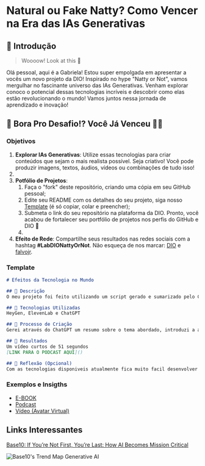 # Natural ou Fake Natty? Como Vencer na Era das IAs Generativas

## 🚀 Introdução

> Woooow! Look at this 👀

Olá pessoal, aqui é a Gabriela! Estou super empolgada em apresentar a vocês um novo projeto da DIO! Inspirado no hype "Natty or Not", vamos mergulhar no fascinante universo das IAs Generativas. Venham explorar conoco o potencial dessas tecnologias incríveis e descobrir como elas estão revolucionando o mundo! Vamos juntos nessa jornada de aprendizado e inovação!


## 🎯 Bora Pro Desafio!? Você Já Venceu 💪🤓

### Objetivos

1. **Explorar IAs Generativas**: Utilize essas tecnologias para criar conteúdos que sejam o mais realista possível. Seja criativo! Você pode produzir imagens, textos, áudios, vídeos ou combinações de tudo isso!
2. 
1. **Potfólio de Projetos**:
    1. Faça o "fork" deste repositório, criando uma cópia em seu GitHub pessoal;
    2. Edite seu README com os detalhes do seu projeto, siga nosso [Template](#template) (é só copiar, colar e preencher);
    3. Submeta o link do seu repositório na plataforma da DIO. Pronto, você acabou de fortalecer seu portfólio de projetos nos perfis do GitHub e DIO 🚀
    4. 
1. **Efeito de Rede**: Compartilhe seus resultados nas redes sociais com a hashtag **#LabDIONattyOrNot**. Não esqueça de nos marcar: [DIO](https://www.linkedin.com/school/dio-makethechange) e [falvojr](https://www.linkedin.com/in/falvojr).

### Template

```markdown
# Efeitos da Tecnologia no Mundo

## 📒 Descrição
O meu projeto foi feito utilizando um script gerado e sumarizado pelo ChatGPT. O avatar e o vídeo foram produzidos através da plataforma HeyGen, para fins didáticos. O nome do meu avatar é Organa. Escolhi abordar os efeitos da tecnologia no mundo, pois há muitos debates sobre como a tecnologia tem impactado nossas sociedades e se de fato isso pode ser saudável ou não. O vídeo é uma introdução e explicação bem resumidas, mas espero que esse assunto seja pensado com carinho e atenção por cada um de nós.

## 🤖 Tecnologias Utilizadas
HeyGen, ElevenLab e ChatGPT

## 🧐 Processo de Criação
Gerei através do ChatGPT um resumo sobre o tema abordado, introduzi a apresentação, inseri o script na plataforma ElevenLab, fiz o download da descrição em audio, fiz upload do audio no HeyGen e mesclei com um avatar pré-criado.

## 🚀 Resultados
Um vídeo curtos de 51 segundos
[LINK PARA O PODCAST AQUI]()

## 💭 Reflexão (Opcional)
Com as tecnologias disponiveis atualmente fica muito facil desenvolver projetos que se distanciam da realidade, mas que, se usados com moderação, podem fazer muito bem para determinados projetos. Sim, as vezes é dificil diferenciar o fake do natural.
```

### Exemplos e Insigths

- [E-BOOK](/exemplos/E-BOOK.md)
- [Podcast](/exemplos/PODCAST.md)
- [Vídeo (Avatar Virtual)](/exemplos/VIDEO.md)

## Links Interessantes

[Base10: If You’re Not First, You’re Last: How AI Becomes Mission Critical](https://base10.vc/post/generative-ai-mission-critical/)

![Base10's Trend Map Generative AI](https://github.com/digitalinnovationone/lab-natty-or-not/assets/730492/f4df26e8-f8f7-4419-8252-c69d73ea930c)
